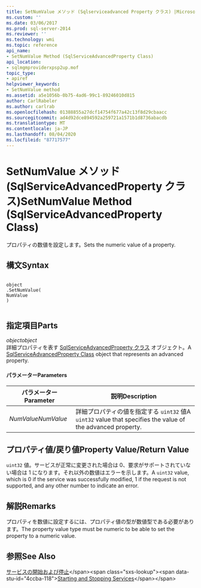 ```yaml
---
title: SetNumValue メソッド (Sqlserviceadvanced Property クラス) |Microsoft Docs
ms.custom: ''
ms.date: 03/06/2017
ms.prod: sql-server-2014
ms.reviewer: ''
ms.technology: wmi
ms.topic: reference
api_name:
- SetNumValue Method (SqlServiceAdvancedProperty Class)
api_location:
- sqlmgmproviderxpsp2up.mof
topic_type:
- apiref
helpviewer_keywords:
- SetNumValue method
ms.assetid: a5e1056b-0b75-4ad6-99c1-89246010d815
author: CarlRabeler
ms.author: carlrab
ms.openlocfilehash: 01388855a27dcf14754f677a42c13f8d29cbaacc
ms.sourcegitcommit: ad4d92dce894592a259721a1571b1d8736abacdb
ms.translationtype: MT
ms.contentlocale: ja-JP
ms.lasthandoff: 08/04/2020
ms.locfileid: "87717577"
---
```

# <a name="setnumvalue-method-sqlserviceadvancedproperty-class"></a><span data-ttu-id="4ccba-102">SetNumValue メソッド (SqlServiceAdvancedProperty クラス)</span><span class="sxs-lookup"><span data-stu-id="4ccba-102">SetNumValue Method (SqlServiceAdvancedProperty Class)</span></span>
  <span data-ttu-id="4ccba-103">プロパティの数値を設定します。</span><span class="sxs-lookup"><span data-stu-id="4ccba-103">Sets the numeric value of a property.</span></span>  
  
## <a name="syntax"></a><span data-ttu-id="4ccba-104">構文</span><span class="sxs-lookup"><span data-stu-id="4ccba-104">Syntax</span></span>  
  
```  
  
object  
.SetNumValue(  
NumValue  
)  
  
```  
  
## <a name="parts"></a><span data-ttu-id="4ccba-105">指定項目</span><span class="sxs-lookup"><span data-stu-id="4ccba-105">Parts</span></span>  
 <span data-ttu-id="4ccba-106">*object*</span><span class="sxs-lookup"><span data-stu-id="4ccba-106">*object*</span></span>  
 <span data-ttu-id="4ccba-107">詳細プロパティを表す [SqlServiceAdvancedProperty クラス](sqlserviceadvancedproperty-class.md) オブジェクト。</span><span class="sxs-lookup"><span data-stu-id="4ccba-107">A [SqlServiceAdvancedProperty Class](sqlserviceadvancedproperty-class.md) object that represents an advanced property.</span></span>  
  
#### <a name="parameters"></a><span data-ttu-id="4ccba-108">パラメーター</span><span class="sxs-lookup"><span data-stu-id="4ccba-108">Parameters</span></span>  
  
|<span data-ttu-id="4ccba-109">パラメーター</span><span class="sxs-lookup"><span data-stu-id="4ccba-109">Parameter</span></span>|<span data-ttu-id="4ccba-110">説明</span><span class="sxs-lookup"><span data-stu-id="4ccba-110">Description</span></span>|  
|---------------|-----------------|  
|<span data-ttu-id="4ccba-111">*NumValue*</span><span class="sxs-lookup"><span data-stu-id="4ccba-111">*NumValue*</span></span>|<span data-ttu-id="4ccba-112">詳細プロパティの値を指定する `uint32` 値</span><span class="sxs-lookup"><span data-stu-id="4ccba-112">A `uint32` value that specifies the value of the advanced property.</span></span>|  
  
## <a name="property-valuereturn-value"></a><span data-ttu-id="4ccba-113">プロパティ値/戻り値</span><span class="sxs-lookup"><span data-stu-id="4ccba-113">Property Value/Return Value</span></span>  
 <span data-ttu-id="4ccba-114">`uint32` 値。サービスが正常に変更された場合は 0、要求がサポートされていない場合は 1 になります。それ以外の数値はエラーを示します。</span><span class="sxs-lookup"><span data-stu-id="4ccba-114">A `uint32` value, which is 0 if the service was successfully modified, 1 if the request is not supported, and any other number to indicate an error.</span></span>  
  
## <a name="remarks"></a><span data-ttu-id="4ccba-115">解説</span><span class="sxs-lookup"><span data-stu-id="4ccba-115">Remarks</span></span>  
 <span data-ttu-id="4ccba-116">プロパティを数値に設定するには、プロパティ値の型が数値型である必要があります。</span><span class="sxs-lookup"><span data-stu-id="4ccba-116">The property value type must be numeric to be able to set the property to a numeric value.</span></span>  
  
## <a name="see-also"></a><span data-ttu-id="4ccba-117">参照</span><span class="sxs-lookup"><span data-stu-id="4ccba-117">See Also</span></span>  
 <span data-ttu-id="4ccba-118">[サービスの開始および停止](https://technet.microsoft.com/library/ms174886\(v=sql.105\).aspx)</span><span class="sxs-lookup"><span data-stu-id="4ccba-118">[Starting and Stopping Services](https://technet.microsoft.com/library/ms174886\(v=sql.105\).aspx)</span></span>  
  
  
